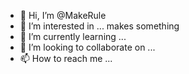 - 👋 Hi, I’m @MakeRule
- 👀 I’m interested in ... makes something
- 🌱 I’m currently learning ...
- 💞️ I’m looking to collaborate on ...
- 📫 How to reach me ...

<!---
MakeRule/MakeRule is a ✨ special ✨ repository because its `README.md` (this file) appears on your GitHub profile.
You can click the Preview link to take a look at your changes.
--->
